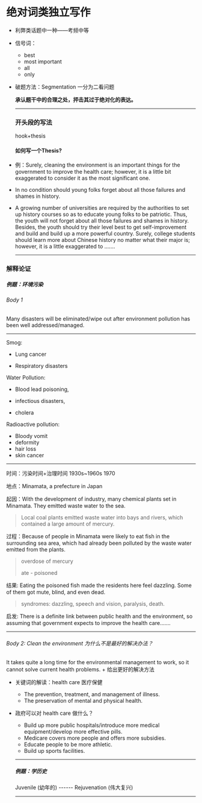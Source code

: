 # 绝对词类独立写作

+ 利弊类话题中一种——考频中等
+ 信号词：
  + best
  + most important
  + all
  + only

+ 破题方法：Segmentation 一分为二看问题

  **承认题干中的合理之处，抨击其过于绝对化的表达。**

  ---

  ### 开头段的写法

  hook+thesis

  #### 如何写一个Thesis?

+ 例：Surely, cleaning the environment is an important things for the government to improve the health care; however, it is a little bit exaggerated to consider it as the most significant one.

+ In no condition should young folks forget about all those failures and shames in history. 

+ A growing number of universities are required by the authorities to set up history courses so as to educate young folks to be patriotic. Thus, the youth will not forget about all those failures and shames in history. Besides, the youth should try their level best to get self-improvement and build and build up a more powerful country. Surely, college students should learn more about Chinese history no matter what their major is; however, it is a little exaggerated to .......

  ---

  

### 解释论证

##### 例题：环境污染

###### Body 1

Many disasters will be eliminated/wipe out after environment pollution has been well addressed/managed.

---

Smog: 

+ Lung cancer

+ Respiratory disasters

Water Pollution: 

+ Blood lead poisoning,

+  infectious disasters,

+ cholera

Radioactive pollution:

+  Bloody vomit
+  deformity 
+ hair loss 
+ skin cancer

---

时间：污染时间+治理时间 1930s~1960s 1970

地点：Minamata, a prefecture in Japan

起因：With the development of industry, many chemical plants set in Minamata. They emitted waste water to the sea.

> Local coal plants emitted waste water into bays and rivers, which contained a large amount of mercury.

过程：Because of people in Minamata were likely to eat fish in the surrounding sea area, which had already been polluted by the waste water emitted from the plants.

> overdose of mercury
>
> ate - poisoned

结果: Eating the poisoned fish made the residents here feel dazzling. Some of them got mute, blind, and even dead.

> syndromes: dazzling, speech and vision, paralysis, death.

启发: There is a definite link between public health and the environment, so assuming that government expects to improve the health care.......

---



###### Body 2: Clean the environment 为什么不是最好的解决办法？

It takes quite a long time for the environmental management to work, so it cannot solve current health problems. + 给出更好的解决方法

+ 关键词的解读：health care 医疗保健
  + The prevention, treatment, and management of illness.
  + The preservation of mental and physical health.

+ 政府可以对 health care 做什么？

  + Build up more public hospitals/introduce more medical equipment/develop more effective pills.
  + Medicare covers more people and offers more subsidies.
  + Educate people to be more athletic.
  + Build up sports facilities.

  ---

  ##### 例题：学历史

  Juvenile (幼年的) ------ Rejuvenation (伟大复兴)

  ---

  